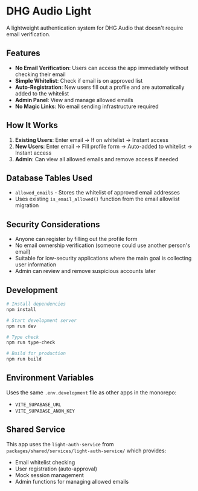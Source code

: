 # DHG Audio Light

A lightweight authentication system for DHG Audio that doesn't require email verification.

## Features

- **No Email Verification**: Users can access the app immediately without checking their email
- **Simple Whitelist**: Check if email is on approved list
- **Auto-Registration**: New users fill out a profile and are automatically added to the whitelist
- **Admin Panel**: View and manage allowed emails
- **No Magic Links**: No email sending infrastructure required

## How It Works

1. **Existing Users**: Enter email → If on whitelist → Instant access
2. **New Users**: Enter email → Fill profile form → Auto-added to whitelist → Instant access
3. **Admin**: Can view all allowed emails and remove access if needed

## Database Tables Used

- `allowed_emails` - Stores the whitelist of approved email addresses
- Uses existing `is_email_allowed()` function from the email allowlist migration

## Security Considerations

- Anyone can register by filling out the profile form
- No email ownership verification (someone could use another person's email)
- Suitable for low-security applications where the main goal is collecting user information
- Admin can review and remove suspicious accounts later

## Development

```bash
# Install dependencies
npm install

# Start development server
npm run dev

# Type check
npm run type-check

# Build for production
npm run build
```

## Environment Variables

Uses the same `.env.development` file as other apps in the monorepo:
- `VITE_SUPABASE_URL`
- `VITE_SUPABASE_ANON_KEY`

## Shared Service

This app uses the `light-auth-service` from `packages/shared/services/light-auth-service/` which provides:
- Email whitelist checking
- User registration (auto-approval)
- Mock session management
- Admin functions for managing allowed emails